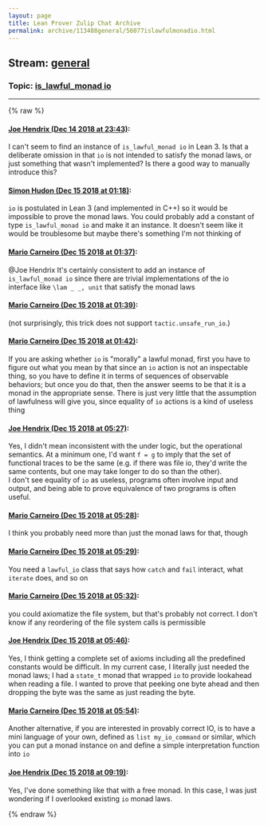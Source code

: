 ```yaml
---
layout: page
title: Lean Prover Zulip Chat Archive 
permalink: archive/113488general/56077islawfulmonadio.html
---
```


## Stream: [general](index.html)
### Topic: [is_lawful_monad io](56077islawfulmonadio.html)

---


{% raw %}
#### [ Joe Hendrix (Dec 14 2018 at 23:43)](https://leanprover.zulipchat.com/#narrow/stream/113488-general/topic/is_lawful_monad%20io/near/151810212):
<p>I can't seem to find an instance of <code>is_lawful_monad io</code> in Lean 3.  Is that a deliberate omission in that <code>io</code> is not intended to satisfy the monad laws, or just something that wasn't implemented?  Is there a good way to manually introduce this?</p>

#### [ Simon Hudon (Dec 15 2018 at 01:18)](https://leanprover.zulipchat.com/#narrow/stream/113488-general/topic/is_lawful_monad%20io/near/151814377):
<p><code>io</code> is postulated in Lean 3 (and implemented in C++) so it would be impossible to prove the monad laws. You could probably add a constant of type <code>is_lawful_monad io</code> and make it an instance. It doesn't seem like it would be troublesome but maybe there's something I'm not thinking of</p>

#### [ Mario Carneiro (Dec 15 2018 at 01:37)](https://leanprover.zulipchat.com/#narrow/stream/113488-general/topic/is_lawful_monad%20io/near/151815085):
<p><span class="user-mention" data-user-id="110994">@Joe Hendrix</span> It's certainly consistent to add an instance of <code>is_lawful_monad io</code> since there are trivial implementations of the io interface like <code>\lam _ _, unit</code> that satisfy the monad laws</p>

#### [ Mario Carneiro (Dec 15 2018 at 01:39)](https://leanprover.zulipchat.com/#narrow/stream/113488-general/topic/is_lawful_monad%20io/near/151815143):
<p>(not surprisingly, this trick does not support <code>tactic.unsafe_run_io</code>.)</p>

#### [ Mario Carneiro (Dec 15 2018 at 01:42)](https://leanprover.zulipchat.com/#narrow/stream/113488-general/topic/is_lawful_monad%20io/near/151815238):
<p>If you are asking whether <code>io</code> is "morally" a lawful monad, first you have to figure out what you mean by that since an <code>io</code> action is not an inspectable thing, so you have to define it in terms of sequences of observable behaviors; but once you do that, then the answer seems to be that it is a monad in the appropriate sense. There is just very little that the assumption of lawfulness will give you, since equality of <code>io</code> actions is a kind of useless thing</p>

#### [ Joe Hendrix (Dec 15 2018 at 05:27)](https://leanprover.zulipchat.com/#narrow/stream/113488-general/topic/is_lawful_monad%20io/near/151822149):
<p>Yes, I didn't mean inconsistent with the under logic, but the operational semantics.  At a minimum one, I'd want <code>f = g</code> to imply that the set of functional traces to be the same (e.g. if there was file io, they'd write the same contents, but one may take longer to do so than the other).  <br>
I don't see equality of <code>io</code> as useless, programs often involve input and output, and being able to prove equivalence of two programs is often useful.</p>

#### [ Mario Carneiro (Dec 15 2018 at 05:28)](https://leanprover.zulipchat.com/#narrow/stream/113488-general/topic/is_lawful_monad%20io/near/151822196):
<p>I think you probably need more than just the monad laws for that, though</p>

#### [ Mario Carneiro (Dec 15 2018 at 05:29)](https://leanprover.zulipchat.com/#narrow/stream/113488-general/topic/is_lawful_monad%20io/near/151822201):
<p>You need a <code>lawful_io</code> class that says how <code>catch</code> and <code>fail</code> interact, what <code>iterate</code> does, and so on</p>

#### [ Mario Carneiro (Dec 15 2018 at 05:32)](https://leanprover.zulipchat.com/#narrow/stream/113488-general/topic/is_lawful_monad%20io/near/151822302):
<p>you could axiomatize the file system, but that's probably not correct. I don't know if any reordering of the file system calls is permissible</p>

#### [ Joe Hendrix (Dec 15 2018 at 05:46)](https://leanprover.zulipchat.com/#narrow/stream/113488-general/topic/is_lawful_monad%20io/near/151822689):
<p>Yes, I think getting a complete set of axioms including all the predefined constants would be difficult.  In my current case, I literally just needed the monad laws; I had a <code>state_t</code> monad that wrapped <code>io</code> to provide lookahead when reading a file.  I wanted to prove that peeking one byte ahead and then dropping the byte was the same as just reading the byte.</p>

#### [ Mario Carneiro (Dec 15 2018 at 05:54)](https://leanprover.zulipchat.com/#narrow/stream/113488-general/topic/is_lawful_monad%20io/near/151822910):
<p>Another alternative, if you are interested in provably correct IO, is to have a mini language of your own, defined as <code>list my_io_command</code> or similar, which you can put a monad instance on and define a simple interpretation function into <code>io</code></p>

#### [ Joe Hendrix (Dec 15 2018 at 09:19)](https://leanprover.zulipchat.com/#narrow/stream/113488-general/topic/is_lawful_monad%20io/near/151828407):
<p>Yes, I've done something like that with a free monad.  In this case, I was just wondering if I overlooked existing <code>io</code> monad laws.</p>


{% endraw %}
